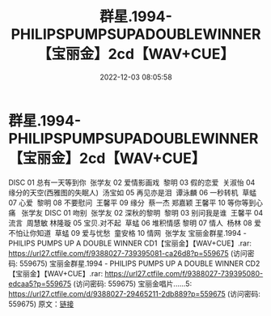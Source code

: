﻿---
title: 群星.1994-PHILIPSPUMPSUPADOUBLEWINNER【宝丽金】2cd【WAV+CUE】
date: 2022-12-03 08:05:58
categories: WAV车载音乐、镜像
tags: 华语中文
---
# 群星.1994-PHILIPSPUMPSUPADOUBLEWINNER【宝丽金】2cd【WAV+CUE】

DISC
01 总有一天等到你  张学友
02 爱情影画戏  黎明
03 假的恋爱  关淑怡
04 缘分的天空(西雅图的失眠人)  汤宝如
05 再见亦是泪  谭泳麟
06 一秒转机  草蜢
07 心爱  黎明
08 不要慰问  王馨平
09 缘分  蔡一杰 郑嘉颖 王馨平
10 等你等到心痛   张学友
DISC
01 吻别  张学友
02 深秋的黎明  黎明
03 别问我是谁  王馨平
04 流言  周慧敏 林隆璇
05 宝贝.对不起  草蜢
06 堆积情感 黎明
07 情人  杨林
08 爱不怕让你知道  草蜢
09 爱与忧愁  童安格
10 情网  张学友
宝丽金群星.1994 - PHILIPS PUMPS UP A DOUBLE WINNER
CD1【宝丽金】【WAV+CUE】.rar: https://url27.ctfile.com/f/9388027-739395081-ca26d8?p=559675
(访问密码: 559675)
宝丽金群星.1994 - PHILIPS PUMPS UP A DOUBLE WINNER
CD2【宝丽金】【WAV+CUE】.rar: https://url27.ctfile.com/f/9388027-739395080-edcaa5?p=559675
(访问密码: 559675)
宝丽金唱片......5: https://url27.ctfile.com/d/9388027-29465211-2db889?p=559675
(访问密码: 559675)
原文：[链接](https://blog.sina.com.cn/s/blog_1647c7e76010310f1.html)
